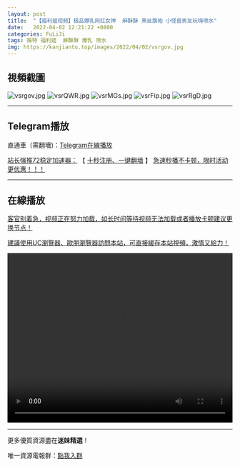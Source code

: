 ```yaml
---
layout: post
title:  "【福利姬视频】极品爆乳网红女神  麻酥酥 黑丝旗袍 小怪兽男友玩嗨喷水"
date:   2022-04-02 12:21:22 +0800
categories: FuLiJi
tags: 推特 福利姬  麻酥酥 爆乳 喷水
img: https://kanjiantu.top/images/2022/04/02/vsrgov.jpg
---
```



## 視頻截圖

![vsrgov.jpg](https://kanjiantu.top/images/2022/04/02/vsrgov.jpg)
![vsrQWR.jpg](https://kanjiantu.top/images/2022/04/02/vsrQWR.jpg)
![vsrMGs.jpg](https://kanjiantu.top/images/2022/04/02/vsrMGs.jpg)
![vsrFip.jpg](https://kanjiantu.top/images/2022/04/02/vsrFip.jpg)
![vsrRgD.jpg](https://kanjiantu.top/images/2022/04/02/vsrRgD.jpg)

* * *
## Telegram播放

直通車（需翻墻)：[Telegram在線播放](https://t.me/mimeijingxuan/436)

<u>站长强推72稳定加速器：</u> 【 [十秒注册、一键翻墙](https://72vpn.xyz/#/register?code=mimei) 】
<u>  急速秒播不卡顿，限时活动更优惠！！！</u>
* * *
## 在線播放
<u>客官别着急，视频正在努力加载，如长时间等待视频无法加载或者播放卡顿建议更换节点！</u>

<u>建議使用UC瀏覽器、歐朋瀏覽器訪問本站，可直接緩存本站視頻，激情又給力！</u>
<center><video src="https://cdn.publer.io/uploads/videos/62481aa0db279736bfa816df/4ad4f1661f660cf7d1956310aef45dcd.mp4" width="100%" height="380px" controls="controls"></video></center>

* * *
更多優質資源盡在**迷妹精選**！

唯一資源電報群：[點我入群](https://t.me/mimeijingxuan)


